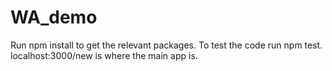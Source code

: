# WA_demo
Run npm install to get the relevant packages.
To test the code run npm test.
localhost:3000/new is where the main app is.

